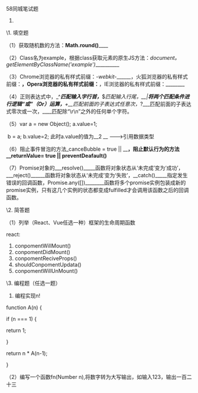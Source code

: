 58同城笔试题

1. 

\1. 填空题

（1）获取随机数的方法：__Math.round()______

（2）Class名为example，根据class获取元素的原生JS方法：_document。getElementByClassName('example')___________

（3）Chrome浏览器的私有样式前缀：_-webkit-_______，火狐浏览器的私有样式前缀：________，Opera浏览器的私有样式前缀：________，IE浏览器的私有样式前缀：________

（4）正则表达式中，_^___匹配输入字行首，___$_匹配输入行尾，__|__将两个匹配条件进行逻辑“或”（Or）运算，__+__匹配前面的子表达式任意次，_?___匹配前面的子表达式零次或一次，____匹配除“\r\n”之外的任何单个字符。

（5）var a = new Object(); a.value=1; 

​        b = a; b.value=2; 此时a.value的值为__2 __ --->引用数据类型

（6）阻止事件冒泡的方法_canceBubble = true || __________，阻止默认行为的方法__returnValue= true || preventDeafault()________

（7）Promise对象的___resolve()_____函数将对象状态从‘未完成’变为‘成功’，___reject()______函数将对象状态从‘未完成’变为‘失败’，__catch()_____指定发生错误的回调函数，Promise.any([])________函数将多个promise实例包装成新的promise实例，只有这几个实例的状态都变成fulfilled才会调用该函数之后的回调函数。



\2. 简答题

（1）列举（React、Vue任选一种）框架的生命周期函数

react:

1. conpomentWillMount()
2. conpomentDidMount()
3. conpomentReciveProps()
4. shouldConpomentUpdata()
5. conpomentWillUnMount()

\3. 编程题（任选一题）

1.  编程实现n!

function A(n) {

if (n === 1) {

return 1;

}

return n * A(n-1);

}

（2）编写一个函数fn(Number n),将数字转为大写输出，如输入123，输出一百二十三